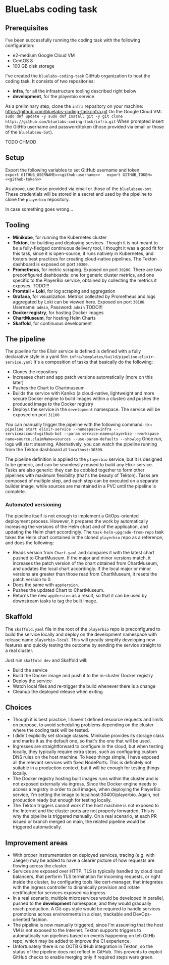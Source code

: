 # BlueLabs coding task

## Prerequisites
I've been successfully running the coding task with the following configuration:
 - e2-medium Google Cloud VM
 - CentOS 8
 - 100 GB disk storage

I've created the `bluelabs-coding-task` GitHub organization to host the coding task. It consists of two repositories:
- **infra**, for all the infrastructure tooling described right below
- **development**, for the playerbio service

As a preliminary step, clone the `infra` repository on your machine:
https://github.com/bluelabs-coding-task/infra.git
On the Google Cloud VM:
``
sudo dnf update -y
sudo dnf install git -y
git clone https://github.com/bluelabs-coding-task/infra.git
``
When prompted insert the GitHib username and password/token (those provided via email or those of the `bluelabseu-bot`).

TODO CHMOD


## Setup
Export the following variables to set GitHub username and token:  
``
    export GITHUB_USERNAME=<<github-username>>  
    export GITHUB_TOKEN=<<github-token>>
``

As above, use those provided via email or those of the `bluelabseu-bot`. These credentials will be stored in a secret and used by the pipeline to clone the `playerbio` repository.


In case something goes wrong...


## Tooling
- **Minikube**, for running the Kubernetes cluster
- **Tekton**, for building and deploying services. Though it is not meant to be a fully-fledged continuous delivery tool, I thought it was a good fit for this task, since it is open-source, it runs natively in Kubernetes, and fosters best practices for creating cloud-native pipelines. The Tekton dashboard is exposed on port `30300`.
- **Prometheus**, for metric scraping. Exposed on port `30200`. There are two preconfigured dashboards: one for generic cluster metrics, and one specific to the PlayerBio service, obtained by collecting the metrics it exposes. TODO!!!
- **Promtail + Loki**, for log scraping and aggregation
- **Grafana**, for visualization. Metrics collected by Prometheus and logs aggregated by Loki can be viewed here. Exposed on port `30100`. Username: `admin`, Password: `admin` TODO!!!
- **Docker registry**, for hosting Docker images
- **ChartMuseum**, for hosting Helm Charts
- **Skaffold**, for continuous development

## The pipeline
The pipeline for the Elixir service is defined is defined with a fully declarative style in a yaml file: `infra/templates/build/pipeline-elixir-service.yaml`
It's a composition of tasks that basically do the following:
- Clones the repository
- Increases chart and app patch versions automatically (more on this later)
- Pushes the Chart to Chartmuseum
- Builds the service with Kaniko (a cloud-native, lightweight and more secure Docker engine to build images within a cluster) and pushes the produced image to the Docker registry
- Deploys the service in the `development` namespace. The service will be exposed on port `31100`

You can manually trigger the pipeline with the following command:
`tkn pipeline start elixir-service --namespace=infra --serviceaccount=github-bot --param service-name=playerbio --workspace name=source,claimName=sources --use-param-defaults --showlog`
Once run, logs will start steaming. Alternatively, you can watch the pipeline running from the Tekton dashboard at `localhost:30300`.

The pipeline definition is applied to the `playerbio` service, but it is designed to be generic, and can be seamlessly reused to build any Elixir service.
Tasks are also generic: they can be cobbled together to form other pipelines with maximum flexibility (that's the beauty of Tekton). Tasks are composed of multiple step, and each step can be executed on a separate builder image, while sources are maintained in a PVC until the pipeline is complete.

### Automated versioning
The pipeline itself is not enough to implement a GitOps-oriented deployment process. However, it prepares the work by automatically increasing the versions of the Helm chart and of the application, and updating the Helm chart accordingly.
The `task-helm-upgrade-from-repo` task takes the Helm chart contained in the cloned `playerbio` repo as a reference, and does the following:
- Reads version from `Chart.yaml` and compares it with the latest chart pushed to ChartMuseum. If the major and minor versions match, it increases the patch version of the chart obtained from ChartMuseum, and updates the local chart accordingly. If the local major or minor versions are greater than those read from ChartMuseum, it resets the patch version to 0.
- Does the same with `appVersion`.
- Pushes the updated Chart to ChartMuseum.
- Returns the new `appVersion` as a result, so that it can be used by downstream tasks to tag the built image.

## Skaffold
The `skaffold.yaml` file in the root of the `playerbio` repo is preconfigured to build the service locally and deploy on the development namespace with release name `playerbio-local`. This will greatly simplify developing new features and quickly testing the outcome by sending the service straight to a real cluster.

Just run `skaffold dev` and Skaffold will:
- Build the service
- Build the Docker image and push it to the in-cluster Docker registry
- Deploy the service
- Watch local files and re-trigger the build whenever there is a change
- Cleanup the deployed release when exiting

## Choices
- Though it is best practice, I haven't defined resource requests and limits on purpose, to avoid scheduling problems depending on the cluster where the coding task will be tested.
- I didn't explicitly set storage classes. Minikube provides its storage class and marks it as the default one, so that's the one that will be used.
- Ingresses are straightforward to configure in the cloud, but when testing locally, they typically require extra steps, such as configuring custom DNS rules on the host machine. To keep things simple, I have exposed all the relevant services with fixed NodePorts. This is definitely not suitable in a production context, but it will be enough for testing things locally.
- The Docker registry hosting built images runs within the cluster and is not exposed externally via ingress. Since the Docker engine needs to access a registry in order to pull images, when deploying the PlayerBio service, I'm setting the image to localhost:30400/playerbio. Again, not production ready but enough for testing locally.
- The Tekton triggers cannot work if the host machine is not exposed to the Internet and the cluster ports are not properly forwarded. This is why the pipeline is triggered manually. On a real scenario, at each PR issued or branch merged on main, the related pipeline would be triggered automatically.

## Improvement areas
- With proper instrumentation on deployed services, tracing (e.g. with Jaeger) may be added to have a clearer picture of how requests are flowing across the cluster.
- Services are exposed over HTTP. TLS is typically handled by cloud load balancers, that perform TLS termination for incoming requests, or right inside the cluster, bu configuring tools like cert-manager, that integrates with the ingress controller to dinamically provision and rotate certificated for services exposed via ingress.
- In a real scenario, multiple microservices would be developed in parallel, pushed to the **development** namespace, and they would gradually reach production. A Git-ops style would be required to handle services promotions across environments in a clear, trackable and DevOps-oriented fashion.
- The pipeline is now manually triggered, since I'm assuming that the host VM is not exposed to the Internet. Tekton supports triggers to automatically run pipelines based on events happening on teh GitHb repo, which may be added to improve the CI experience.
- Unfortunately there is no OOTB GitHub integration in Tekton, so the status of the pipeline does not reflect in GitHub. This prevents to exploit GitHub checks to enable merging only if required steps were green.
